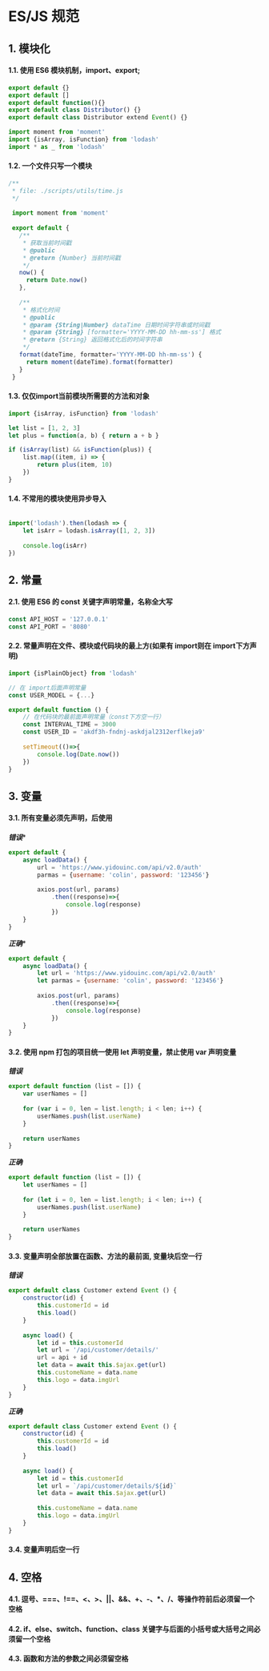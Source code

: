 # ES/JS 规范

## 1. 模块化
#### 1.1. 使用 ES6  模块机制，import、export;

```javascript
export default {}
export default []
export default function(){}
export default class Distributor() {}
export default class Distributor extend Event() {}

import moment from 'moment'
import {isArray, isFunction} from 'lodash'
import * as _ from 'lodash'
```

#### 1.2. 一个文件只写一个模块
```javascript
/**
 * file: ./scripts/utils/time.js
 */
 
 import moment from 'moment'
 
 export default {
   /**
    * 获取当前时间戳
    * @public
    * @return {Number} 当前时间戳
    */
   now() {
     return Date.now()
   },
   
   /**
    * 格式化时间
    * @public
    * @param {String|Number} dataTime 日期时间字符串或时间戳
    * @param {String} [formatter='YYYY-MM-DD hh-mm-ss'] 格式
    * @return {String} 返回格式化后的时间字符串
    */
   format(dateTime, formatter='YYYY-MM-DD hh-mm-ss') {
     return moment(dateTime).format(formatter)
   }
 }
```

#### 1.3. 仅仅import当前模块所需要的方法和对象

```javascript
import {isArray, isFunction} from 'lodash'

let list = [1, 2, 3]
let plus = function(a, b) { return a + b }

if (isArray(list) && isFunction(plus)) {
    list.map((item, i) => {
        return plus(item, 10)
    })
}
```

#### 1.4. 不常用的模块使用异步导入
```javascript

import('lodash').then(lodash => { 
    let isArr = lodash.isArray([1, 2, 3])
    
    console.log(isArr)
})

```


## 2. 常量
#### 2.1. 使用 ES6 的 const 关键字声明常量，名称全大写
```javascript
const API_HOST = '127.0.0.1'
const API_PORT = '8080'
```
#### 2.2. 常量声明在文件、模块或代码块的最上方(如果有 import则在 import下方声明)
```javascript
import {isPlainObject} from 'lodash'

// 在 import后面声明常量
const USER_MODEL = {...}
```

```javascript
export default function () {
    // 在代码块的最前面声明常量（const下方空一行）
    const INTERVAL_TIME = 3000
    const USER_ID = 'akdf3h-fndnj-askdjal2312erflkeja9'
    
    setTimeout(()=>{
        console.log(Date.now())
    })
}
```

## 3. 变量
#### 3.1. 所有变量必须先声明，后使用

***错误****

```javascript
export default {
    async loadData() {
        url = 'https://www.yidouinc.com/api/v2.0/auth'
        parmas = {username: 'colin', password: '123456'}
        
        axios.post(url, params)
            .then((response)=>{
                console.log(response)
            })
    }
}
```

***正确****

```javascript
export default {
    async loadData() {
        let url = 'https://www.yidouinc.com/api/v2.0/auth'
        let parmas = {username: 'colin', password: '123456'}
        
        axios.post(url, params)
            .then((response)=>{
                console.log(response)
            })
    }
}
```

#### 3.2. 使用 npm 打包的项目统一使用 let 声明变量，禁止使用 var 声明变量

***错误***
```javascript
export default function (list = []) {
    var userNames = []
    
    for (var i = 0, len = list.length; i < len; i++) {
        userNames.push(list.userName)
    }
    
    return userNames
}
```
***正确***
```javascript
export default function (list = []) {
    let userNames = []
    
    for (let i = 0, len = list.length; i < len; i++) {
        userNames.push(list.userName)
    }
    
    return userNames
}
```

#### 3.3. 变量声明全部放置在函数、方法的最前面, 变量块后空一行
***错误***
```javascript
export default class Customer extend Event () {
    constructor(id) {
        this.customerId = id
        this.load()
    }
    
    async load() {
        let id = this.customerId
        let url = '/api/customer/details/'
        url = api + id
        let data = await this.$ajax.get(url)
        this.customeName = data.name
        this.logo = data.imgUrl
    }
}
```
***正确***
```javascript
export default class Customer extend Event () {
    constructor(id) {
        this.customerId = id
        this.load()
    }
    
    async load() {
        let id = this.customerId
        let url = `/api/customer/details/${id}`
        let data = await this.$ajax.get(url)
        
        this.customeName = data.name
        this.logo = data.imgUrl
    }
}

```



#### 3.4. 变量声明后空一行

## 4. 空格
#### 4.1. 逗号、===、!==、<、>、||、&&、+、-、*、/、等操作符前后必须留一个空格
#### 4.2. if、else、switch、function、class 关键字与后面的小括号或大括号之间必须留一个空格
#### 4.3. 函数和方法的参数之间必须留空格	